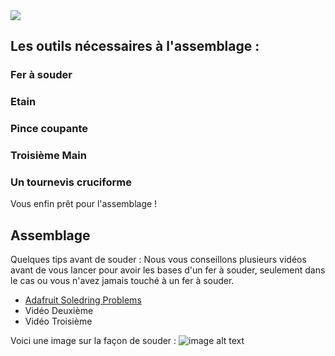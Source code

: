 <div class="image-header">
	<img src="https://i.imgur.com/32ObfXb.png"/>
</div>

## Les outils nécessaires à l'assemblage :

### Fer à souder

### Etain

### Pince coupante

### Troisième Main

### Un tournevis cruciforme


Vous enfin prêt pour l'assemblage !

## Assemblage

Quelques tips avant de souder :
Nous vous conseillons plusieurs vidéos avant de vous lancer pour avoir les bases d'un fer à souder, seulement dans le cas ou vous n'avez jamais touché à un fer à souder.

*  [Adafruit Soledring Problems](https://learn.adafruit.com/adafruit-guide-excellent-soldering/common-problems)
* Vidéo Deuxième
* Vidéo Troisième

Voici une image sur la façon de souder :
![image alt text](https://static.retrobox.tech/img/solderingtips.jpg)
